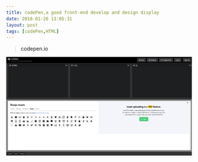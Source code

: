 ```yaml
---
title: codePen,a good front-end develop and design display
date: 2018-01-26 13:05:31
layout: post
tags: [codePen,HTML]
---
```


><a herf="https://codepen.io/pen/">codepen.io</a>

![loading...](/images/HTML/codePen.png)
